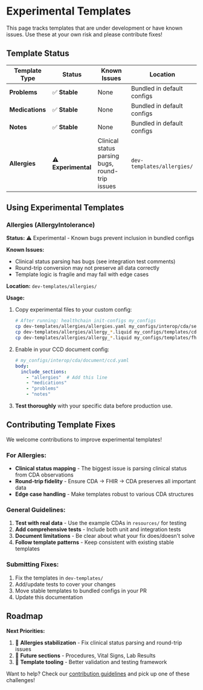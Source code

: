 # Experimental Templates

This page tracks templates that are under development or have known issues. Use these at your own risk and please contribute fixes!

## Template Status

| Template Type | Status | Known Issues | Location |
|---------------|--------|--------------|----------|
| **Problems** | ✅ **Stable** | None | Bundled in default configs |
| **Medications** | ✅ **Stable** | None | Bundled in default configs |
| **Notes** | ✅ **Stable** | None | Bundled in default configs |
| **Allergies** | ⚠️ **Experimental** | Clinical status parsing bugs, round-trip issues | `dev-templates/allergies/` |

## Using Experimental Templates

### Allergies (AllergyIntolerance)

**Status:** ⚠️ Experimental - Known bugs prevent inclusion in bundled configs

**Known Issues:**
- Clinical status parsing has bugs (see integration test comments)
- Round-trip conversion may not preserve all data correctly
- Template logic is fragile and may fail with edge cases

**Location:** `dev-templates/allergies/`

**Usage:**
1. Copy experimental files to your custom config:
   ```bash
   # After running: healthchain init-configs my_configs
   cp dev-templates/allergies/allergies.yaml my_configs/interop/cda/sections/
   cp dev-templates/allergies/allergy_*.liquid my_configs/templates/cda_fhir/
   cp dev-templates/allergies/allergy_*.liquid my_configs/templates/fhir_cda/
   ```

2. Enable in your CCD document config:
   ```yaml
   # my_configs/interop/cda/document/ccd.yaml
   body:
     include_sections:
       - "allergies"  # Add this line
       - "medications"
       - "problems"
       - "notes"
   ```

3. **Test thoroughly** with your specific data before production use.

## Contributing Template Fixes

We welcome contributions to improve experimental templates!

### For Allergies:
- **Clinical status mapping** - The biggest issue is parsing clinical status from CDA observations
- **Round-trip fidelity** - Ensure CDA → FHIR → CDA preserves all important data
- **Edge case handling** - Make templates robust to various CDA structures

### General Guidelines:
1. **Test with real data** - Use the example CDAs in `resources/` for testing
2. **Add comprehensive tests** - Include both unit and integration tests
3. **Document limitations** - Be clear about what your fix does/doesn't solve
4. **Follow template patterns** - Keep consistent with existing stable templates

### Submitting Fixes:
1. Fix the templates in `dev-templates/`
2. Add/update tests to cover your changes
3. Move stable templates to bundled configs in your PR
4. Update this documentation

## Roadmap

**Next Priorities:**
1. 🎯 **Allergies stabilization** - Fix clinical status parsing and round-trip issues
2. 🔮 **Future sections** - Procedures, Vital Signs, Lab Results
3. 🔧 **Template tooling** - Better validation and testing framework

Want to help? Check our [contribution guidelines](../../community/contribution_guide.md) and pick up one of these challenges!
